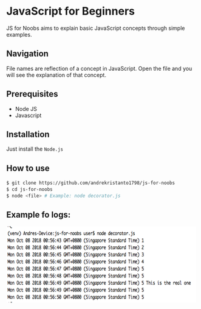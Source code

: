 # JavaScript for Beginners
JS for Noobs aims to explain basic JavaScript concepts through simple examples.

## Navigation
File names are reflection of a concept in JavaScript. Open the file and you will see the explanation of that concept.

## Prerequisites
- Node JS
- Javascript

## Installation
Just install the `Node.js`

## How to use
```bash
$ git clone https://github.com/andrekristanto1798/js-for-noobs
$ cd js-for-noobs
$ node <file> # Example: node decorator.js
```

## Example fo logs:
<p>
<img src="./Screen Shot 2018-10-08 at 12.56.54 AM.png" width = "500px" height = "200px">
</p>
